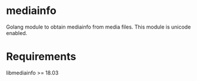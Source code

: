 # mediainfo

Golang module to obtain mediainfo from media files. This module is unicode enabled.

# Requirements
libmediainfo >= 18.03
